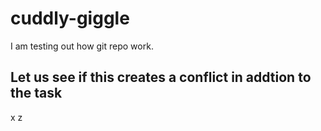 # cuddly-giggle
I am testing out how git repo work.


## Let us see if this creates a conflict in addtion to the task
x
z

